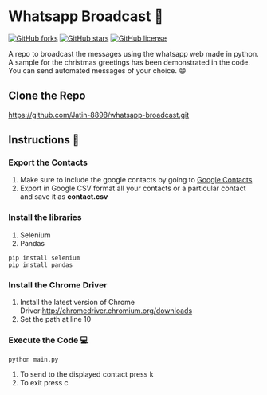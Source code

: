 # Whatsapp Broadcast :rocket:

[![GitHub forks](https://img.shields.io/github/forks/Jatin-8898/whatsapp-broadcast)](https://github.com/Jatin-8898/whatsapp-broadcast/network) [![GitHub stars](https://img.shields.io/github/stars/Jatin-8898/whatsapp-broadcast)](https://github.com/Jatin-8898/whatsapp-broadcast/stargazers) [![GitHub license](https://img.shields.io/github/license/Jatin-8898/whatsapp-broadcast)](https://github.com/Jatin-8898/whatsapp-broadcast/blob/master/LICENSE)

A repo to broadcast the messages using the whatsapp web made in python.
A sample for the christmas greetings has been demonstrated in the code.
<Enter>
You can send automated messages of your choice.
:smile:

## Clone the Repo
https://github.com/Jatin-8898/whatsapp-broadcast.git

## Instructions :blue_book:

### Export the Contacts
 1) Make sure to include the google contacts by going to [Google Contacts](https://contacts.google.com/)
 2) Export in Google CSV format all your contacts or a particular contact and save it as **contact.csv** 
 
### Install the libraries
 1) Selenium  
 2) Pandas
```
pip install selenium 
pip install pandas
```
### Install the Chrome Driver
 1. Install the latest version of Chrome Driver:http://chromedriver.chromium.org/downloads
 2. Set the path at line 10
 
### Execute the Code :computer:
```
python main.py
```
1) To send to the displayed contact press k
2) To exit press c
